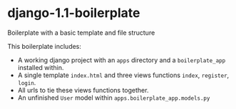 # django-1.1-boilerplate
Boilerplate with a basic template and file structure

This boilerplate includes:
* A working django project with an `apps` directory and a `boilerplate_app` installed within.
* A single template `index.html` and three views functions `index`, `register`, `login`.
* All urls to tie these views functions together.
* An unfinished `User` model within `apps.boilerplate_app.models.py`
